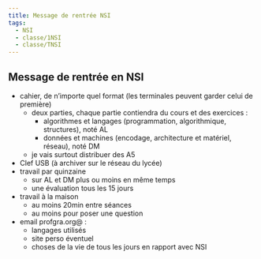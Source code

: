 ```yaml
---
title: Message de rentrée NSI
tags:
  - NSI
  - classe/1NSI
  - classe/TNSI
---
```


## Message de rentrée en NSI

- cahier, de n’importe quel format (les terminales peuvent garder celui de première)
  - deux parties, chaque partie contiendra du cours et des exercices :
    - algorithmes et langages (programmation, algorithmique, structures), noté AL
    - données et machines (encodage, architecture et matériel, réseau), noté DM
  - je vais surtout distribuer des A5
- Clef USB (à archiver sur le réseau du lycée)
- travail par quinzaine
  - sur AL et DM plus ou moins en même temps
  - une évaluation tous les 15 jours
- travail à la maison
  - au moins 20min entre séances
  - au moins pour poser une question
- email profgra.org@ :
  - langages utilisés
  - site perso éventuel
  - choses de la vie de tous les jours en rapport avec NSI